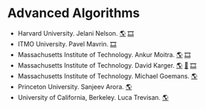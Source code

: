 # Advanced Algorithms
- Harvard University. Jelani Nelson.
[:earth_americas:](http://people.seas.harvard.edu/~minilek/cs224/fall14/index.html)
[:film_strip:](https://www.youtube.com/playlist?list=PL2SOU6wwxB0uP4rJgf5ayhHWgw7akUWSf)
- ITMO University. Pavel Mavrin.
[:film_strip:](https://www.youtube.com/playlist?list=PLog0f6aoFq2YrrgdeqiJcPs8gbLog0in5)
- Massachusetts Institute of Technology. Ankur Moitra.
[:earth_americas:](http://people.csail.mit.edu/moitra/854.html)
[:film_strip:](https://www.youtube.com/playlist?list=PL6ogFv-ieghdoGKGg2Bik3Gl1glBTEu8c)
- Massachusetts Institute of Technology. David Karger.
[:earth_americas:](https://courses.csail.mit.edu/6.854/21/)
[:milky_way:](https://6.5210.csail.mit.edu/)
[:film_strip:](https://6.5210.csail.mit.edu/materials.html)
- Massachusetts Institute of Technology. Michael Goemans.
[:earth_americas:](https://ocw.mit.edu/courses/electrical-engineering-and-computer-science/6-854j-advanced-algorithms-fall-2008/index.htm)
- Princeton University. Sanjeev Arora.
[:earth_americas:](https://www.cs.princeton.edu/courses/archive/fall15/cos521/)
- University of California, Berkeley. Luca Trevisan.
[:earth_americas:](https://theory.stanford.edu/~trevisan/cs261/)